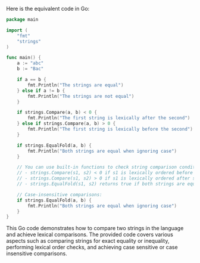 Here is the equivalent code in Go:

```go
package main

import (
	"fmt"
	"strings"
)

func main() {
	a := "abc"
	b := "Bac"

	if a == b {
		fmt.Println("The strings are equal")
	} else if a != b {
		fmt.Println("The strings are not equal")
	}

	if strings.Compare(a, b) < 0 {
		fmt.Println("The first string is lexically after the second")
	} else if strings.Compare(a, b) > 0 {
		fmt.Println("The first string is lexically before the second")
	}

	if strings.EqualFold(a, b) {
		fmt.Println("Both strings are equal when ignoring case")
	}

	// You can use built-in functions to check string comparison conditions:
	// - strings.Compare(s1, s2) < 0 if s1 is lexically ordered before s2.
	// - strings.Compare(s1, s2) > 0 if s1 is lexically ordered after s2.
	// - strings.EqualFold(s1, s2) returns true if both strings are equal when ignoring case.

	// Case-insensitive comparisons:
	if strings.EqualFold(a, b) {
		fmt.Println("Both strings are equal when ignoring case")
	}
}
```

This Go code demonstrates how to compare two strings in the language and achieve lexical comparisons. The provided code covers various aspects such as comparing strings for exact equality or inequality, performing lexical order checks, and achieving case sensitive or case insensitive comparisons.
